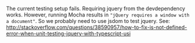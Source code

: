 The current testing setup fails.
Requiring jquery from the devdependency works. However, running Mocha results in `"jQuery requires a window with a document"`. So we probably need to use jsdom to test jquery. See: http://stackoverflow.com/questions/38590957/how-to-fix-is-not-defined-error-when-unit-testing-jquery-with-typescript-usi 